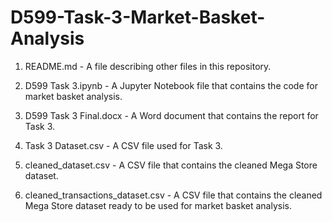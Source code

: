 # D599-Task-3-Market-Basket-Analysis

1. README.md - A file describing other files in this repository.

2. D599 Task 3.ipynb - A Jupyter Notebook file that contains the code for market basket analysis.

3. D599 Task 3 Final.docx - A Word document that contains the report for Task 3.

4. Task 3 Dataset.csv - A CSV file used for Task 3.

5. cleaned_dataset.csv - A CSV file that contains the cleaned Mega Store dataset.

6. cleaned_transactions_dataset.csv - A CSV file that contains the cleaned Mega Store dataset ready to be used for market basket analysis.
